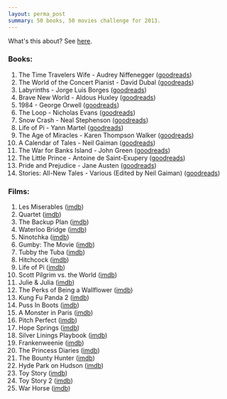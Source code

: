 ```yaml
---
layout: perma_post
summary: 50 books, 50 movies challenge for 2013.
---
```


What's this about? See [here](http://www.fiftyfifty.me/introduction/).

### Books: ###

1. The Time Travelers Wife - Audrey Niffenegger ([goodreads](http://www.goodreads.com/book/show/881710.The_Time_Travelers_Wife))
2. The World of the Concert Pianist - David Dubal ([goodreads](http://www.goodreads.com/book/show/168807.Reflections_from_the_Keyboard))
3. Labyrinths - Jorge Luis Borges ([goodreads](http://www.goodreads.com/book/show/17717.Labyrinths))
4. Brave New World - Aldous Huxley ([goodreads](http://www.goodreads.com/book/show/5129.Brave_New_World))
5. 1984 - George Orwell ([goodreads](http://www.goodreads.com/book/show/185900.Nineteen_Eighty_Four))
6. The Loop - Nicholas Evans ([goodreads](http://www.goodreads.com/book/show/25422))
7. Snow Crash - Neal Stephenson ([goodreads](http://www.goodreads.com/book/show/830.Snow_Crash))
8. Life of Pi - Yann Martel ([goodreads](http://www.goodreads.com/book/show/9938135-life-of-pi))
9. The Age of Miracles - Karen Thompson Walker ([goodreads](http://www.goodreads.com/book/show/17257801-the-age-of-miracles))
10. A Calendar of Tales - Neil Gaiman ([goodreads](http://www.goodreads.com/book/show/17404588-a-calendar-of-tales))
11. The War for Banks Island - John Green ([goodreads](http://www.goodreads.com/book/show/15838434-the-war-for-banks-island))
12. The Little Prince -  Antoine de Saint-Exupery ([goodreads](http://www.goodreads.com/book/show/157993.The_Little_Prince))
13. Pride and Prejudice - Jane Austen ([goodreads](http://www.goodreads.com/book/show/1885.Pride_and_Prejudice))
14. Stories: All-New Tales - Various (Edited by Neil Gaiman) ([goodreads](http://www.goodreads.com/book/show/7637398-stories))

### Films: ###

1. Les Miserables ([imdb](http://www.imdb.com/title/tt1707386/))
2. Quartet ([imdb](http://www.imdb.com/title/tt1441951/))
3. The Backup Plan ([imdb](http://www.imdb.com/title/tt1212436/))
4. Waterloo Bridge ([imdb](http://www.imdb.com/title/tt0033238/))
5. Ninotchka ([imdb](http://www.imdb.com/title/tt0031725/))
6. Gumby: The Movie ([imdb](http://www.imdb.com/title/tt0113234/))
7. Tubby the Tuba ([imdb](http://www.imdb.com/title/tt0253848/))
8. Hitchcock ([imdb](http://www.imdb.com/title/tt0975645/))
9. Life of Pi ([imdb](http://www.imdb.com/title/tt0454876/))
10. Scott Pilgrim vs. the World ([imdb](http://www.imdb.com/title/tt0446029/))
11. Julie & Julia ([imdb](http://www.imdb.com/title/tt1135503/))
12. The Perks of Being a Wallflower ([imdb](http://www.imdb.com/title/tt1659337/))
13. Kung Fu Panda 2 ([imdb](http://www.imdb.com/title/tt1302011/))
14. Puss In Boots ([imdb](http://www.imdb.com/title/tt0448694/))
15. A Monster in Paris ([imdb](http://www.imdb.com/title/tt0961097/))
16. Pitch Perfect ([imdb](http://www.imdb.com/title/tt1981677/))
17. Hope Springs ([imdb](http://www.imdb.com/title/tt1535438/))
18. Silver Linings Playbook ([imdb](http://www.imdb.com/title/tt1045658/))
19. Frankenweenie ([imdb](http://www.imdb.com/title/tt1142977/))
20. The Princess Diaries ([imdb](http://www.imdb.com/title/tt0247638/))
21. The Bounty Hunter ([imdb](http://www.imdb.com/title/tt1038919/))
22. Hyde Park on Hudson ([imdb](http://www.imdb.com/title/tt1477855/))
23. Toy Story ([imdb](http://www.imdb.com/title/tt0114709/))
24. Toy Story 2 ([imdb](http://www.imdb.com/title/tt0120363/))
25. War Horse ([imdb](http://www.imdb.com/title/tt1568911))
